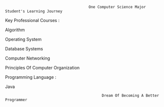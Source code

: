                                           One Computer Science Major Student's Learning Journey

Key Professional Courses :

Algorithm

Operating System

Database Systems

Computer Networking

Principles Of Computer Organization

Programming Language :

Java

                                                Dream Of Becoming A Better Programmer 
